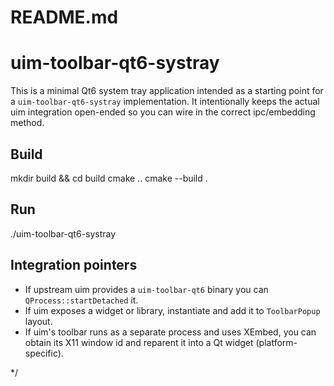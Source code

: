 # README.md

uim-toolbar-qt6-systray
=======================

This is a minimal Qt6 system tray application intended as a starting point for a
`uim-toolbar-qt6-systray` implementation. It intentionally keeps the actual
uim integration open-ended so you can wire in the correct ipc/embedding method.

Build
-----

mkdir build && cd build
cmake ..
cmake --build .

Run
---

./uim-toolbar-qt6-systray

Integration pointers
--------------------
 - If upstream uim provides a `uim-toolbar-qt6` binary you can `QProcess::startDetached` it.
 - If uim exposes a widget or library, instantiate and add it to `ToolbarPopup` layout.
 - If uim's toolbar runs as a separate process and uses XEmbed, you can obtain its X11 window id
   and reparent it into a Qt widget (platform-specific).


*/
